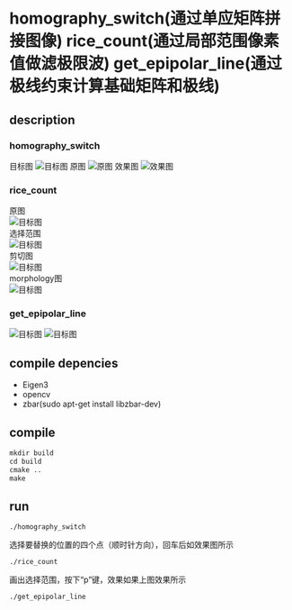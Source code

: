 # homography_switch(通过单应矩阵拼接图像) rice_count(通过局部范围像素值做滤极限波) get_epipolar_line(通过极线约束计算基础矩阵和极线)
## description
### homography_switch
目标图
![目标图](https://github.com/zbzstar/pictures_markdown/raw/master/12.jpg)
原图
![原图](https://github.com/zbzstar/pictures_markdown/raw/master/1.jpg)
效果图
![效果图](https://github.com/zbzstar/pictures_markdown/raw/master/merge_baby.png)
### rice_count

原图  
![目标图](https://github.com/zbzstar/pictures_markdown/raw/master/rice.jpeg)  
选择范围  
![目标图](https://github.com/zbzstar/pictures_markdown/raw/master/rice_select.jpg)  
剪切图  
![目标图](https://github.com/zbzstar/pictures_markdown/raw/master/rice_grabcut.jpg)  
morphology图  
![目标图](https://github.com/zbzstar/pictures_markdown/raw/master/rice_morphology.jpg)

### get_epipolar_line
![目标图](https://github.com/zbzstar/pictures_markdown/raw/master/epi1.jpg)
![目标图](https://github.com/zbzstar/pictures_markdown/raw/master/epi2.jpg)
## compile depencies
* Eigen3
* opencv
* zbar(sudo apt-get install libzbar-dev)
## compile
```css
mkdir build
cd build
cmake ..
make 
```
## run
```
./homography_switch
```
选择要替换的位置的四个点（顺时针方向），回车后如效果图所示
```
./rice_count 
```
画出选择范围，按下“p”键，效果如果上图效果所示

```
./get_epipolar_line
```